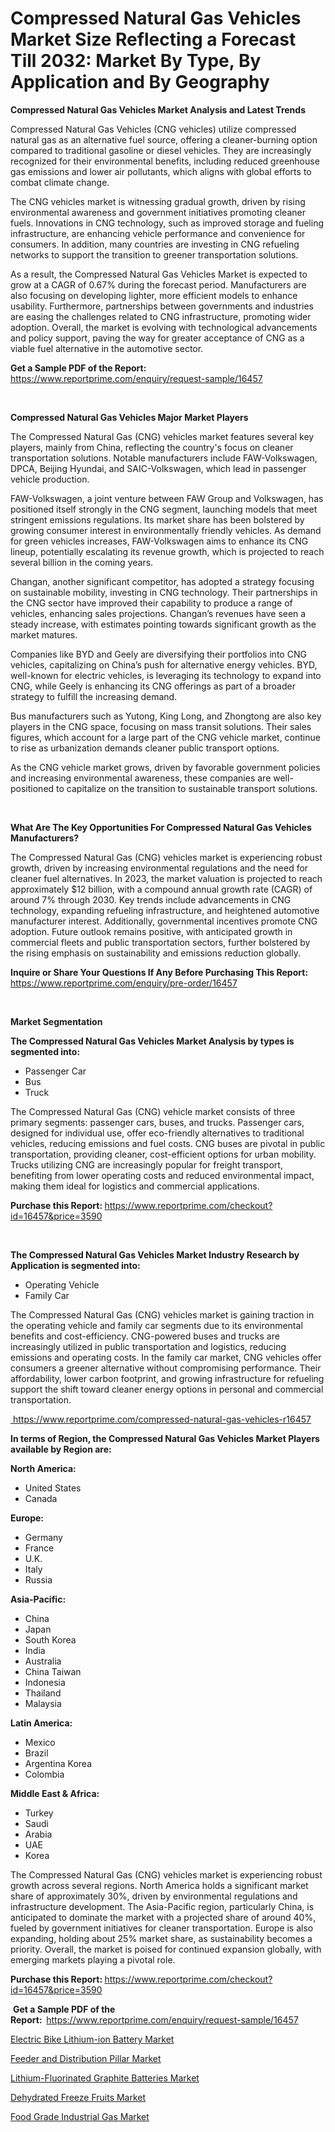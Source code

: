 <p><h1>Compressed Natural Gas Vehicles Market Size Reflecting a Forecast Till 2032: Market By Type, By Application and By Geography</h1></p><p><strong>Compressed Natural Gas Vehicles Market Analysis and Latest Trends</strong></p>
<p><p>Compressed Natural Gas Vehicles (CNG vehicles) utilize compressed natural gas as an alternative fuel source, offering a cleaner-burning option compared to traditional gasoline or diesel vehicles. They are increasingly recognized for their environmental benefits, including reduced greenhouse gas emissions and lower air pollutants, which aligns with global efforts to combat climate change.</p><p>The CNG vehicles market is witnessing gradual growth, driven by rising environmental awareness and government initiatives promoting cleaner fuels. Innovations in CNG technology, such as improved storage and fueling infrastructure, are enhancing vehicle performance and convenience for consumers. In addition, many countries are investing in CNG refueling networks to support the transition to greener transportation solutions.</p><p>As a result, the Compressed Natural Gas Vehicles Market is expected to grow at a CAGR of 0.67% during the forecast period. Manufacturers are also focusing on developing lighter, more efficient models to enhance usability. Furthermore, partnerships between governments and industries are easing the challenges related to CNG infrastructure, promoting wider adoption. Overall, the market is evolving with technological advancements and policy support, paving the way for greater acceptance of CNG as a viable fuel alternative in the automotive sector.</p></p>
<p><strong>Get a Sample PDF of the Report:&nbsp;</strong> <a href="https://www.reportprime.com/enquiry/request-sample/16457?utm_campaign=3094&utm_medium=2&utm_source=Github&utm_content=ia&utm_term=17032025&utm_id=compressed-natural-gas-vehicles">https://www.reportprime.com/enquiry/request-sample/16457</a></p>
<p>&nbsp;</p>
<p><strong>Compressed Natural Gas Vehicles Major Market Players</strong></p>
<p><p>The Compressed Natural Gas (CNG) vehicles market features several key players, mainly from China, reflecting the country's focus on cleaner transportation solutions. Notable manufacturers include FAW-Volkswagen, DPCA, Beijing Hyundai, and SAIC-Volkswagen, which lead in passenger vehicle production. </p><p>FAW-Volkswagen, a joint venture between FAW Group and Volkswagen, has positioned itself strongly in the CNG segment, launching models that meet stringent emissions regulations. Its market share has been bolstered by growing consumer interest in environmentally friendly vehicles. As demand for green vehicles increases, FAW-Volkswagen aims to enhance its CNG lineup, potentially escalating its revenue growth, which is projected to reach several billion in the coming years.</p><p>Changan, another significant competitor, has adopted a strategy focusing on sustainable mobility, investing in CNG technology. Their partnerships in the CNG sector have improved their capability to produce a range of vehicles, enhancing sales projections. Changan’s revenues have seen a steady increase, with estimates pointing towards significant growth as the market matures.</p><p>Companies like BYD and Geely are diversifying their portfolios into CNG vehicles, capitalizing on China’s push for alternative energy vehicles. BYD, well-known for electric vehicles, is leveraging its technology to expand into CNG, while Geely is enhancing its CNG offerings as part of a broader strategy to fulfill the increasing demand.</p><p>Bus manufacturers such as Yutong, King Long, and Zhongtong are also key players in the CNG space, focusing on mass transit solutions. Their sales figures, which account for a large part of the CNG vehicle market, continue to rise as urbanization demands cleaner public transport options.</p><p>As the CNG vehicle market grows, driven by favorable government policies and increasing environmental awareness, these companies are well-positioned to capitalize on the transition to sustainable transport solutions.</p></p>
<p>&nbsp;</p>
<p><strong>What Are The Key Opportunities For Compressed Natural Gas Vehicles Manufacturers?</strong></p>
<p><p>The Compressed Natural Gas (CNG) vehicles market is experiencing robust growth, driven by increasing environmental regulations and the need for cleaner fuel alternatives. In 2023, the market valuation is projected to reach approximately $12 billion, with a compound annual growth rate (CAGR) of around 7% through 2030. Key trends include advancements in CNG technology, expanding refueling infrastructure, and heightened automotive manufacturer interest. Additionally, governmental incentives promote CNG adoption. Future outlook remains positive, with anticipated growth in commercial fleets and public transportation sectors, further bolstered by the rising emphasis on sustainability and emissions reduction globally.</p></p>
<p><strong>Inquire or Share Your Questions If Any Before Purchasing This Report:</strong> <a href="https://www.reportprime.com/enquiry/pre-order/16457?utm_campaign=3094&utm_medium=2&utm_source=Github&utm_content=ia&utm_term=17032025&utm_id=compressed-natural-gas-vehicles">https://www.reportprime.com/enquiry/pre-order/16457</a></p>
<p>&nbsp;</p>
<p><strong>Market Segmentation</strong></p>
<p><strong>The Compressed Natural Gas Vehicles Market Analysis by types is segmented into:</strong></p>
<p><ul><li>Passenger Car</li><li>Bus</li><li>Truck</li></ul></p>
<p><p>The Compressed Natural Gas (CNG) vehicle market consists of three primary segments: passenger cars, buses, and trucks. Passenger cars, designed for individual use, offer eco-friendly alternatives to traditional vehicles, reducing emissions and fuel costs. CNG buses are pivotal in public transportation, providing cleaner, cost-efficient options for urban mobility. Trucks utilizing CNG are increasingly popular for freight transport, benefiting from lower operating costs and reduced environmental impact, making them ideal for logistics and commercial applications.</p></p>
<p><strong>Purchase this Report:&nbsp;</strong><a href="https://www.reportprime.com/checkout?id=16457&price=3590&utm_campaign=3094&utm_medium=2&utm_source=Github&utm_content=ia&utm_term=17032025&utm_id=compressed-natural-gas-vehicles">https://www.reportprime.com/checkout?id=16457&price=3590</a></p>
<p>&nbsp;</p>
<p><strong>The Compressed Natural Gas Vehicles Market Industry Research by Application is segmented into:</strong></p>
<p><ul><li>Operating Vehicle</li><li>Family Car</li></ul></p>
<p><p>The Compressed Natural Gas (CNG) vehicles market is gaining traction in the operating vehicle and family car segments due to its environmental benefits and cost-efficiency. CNG-powered buses and trucks are increasingly utilized in public transportation and logistics, reducing emissions and operating costs. In the family car market, CNG vehicles offer consumers a greener alternative without compromising performance. Their affordability, lower carbon footprint, and growing infrastructure for refueling support the shift toward cleaner energy options in personal and commercial transportation.</p></p>
<p><a href="https://www.reportprime.com/compressed-natural-gas-vehicles-r16457?utm_campaign=3094&utm_medium=2&utm_source=Github&utm_content=ia&utm_term=17032025&utm_id=compressed-natural-gas-vehicles">&nbsp;https://www.reportprime.com/compressed-natural-gas-vehicles-r16457</a></p>
<p><strong>In terms of Region, the Compressed Natural Gas Vehicles Market Players available by Region are:</strong></p>
<p>
    <p> <strong> North America: </strong>
        <ul>
            <li>United States</li>
            <li>Canada</li>
        </ul>
        </p> 
    <p> <strong> Europe: </strong>
        <ul>
            <li>Germany</li>
            <li>France</li>
            <li>U.K.</li>
            <li>Italy</li>
            <li>Russia</li>
        </ul>
        </p> 
    <p> <strong> Asia-Pacific: </strong>
        <ul>
            <li>China</li>
            <li>Japan</li>
            <li>South Korea</li>
            <li>India</li>
            <li>Australia</li>
            <li>China Taiwan</li>
            <li>Indonesia</li>
            <li>Thailand</li>
            <li>Malaysia</li>
        </ul>
        </p> 
    <p> <strong> Latin America: </strong>
        <ul>
            <li>Mexico</li>
            <li>Brazil</li>
            <li>Argentina Korea</li>
            <li>Colombia</li>
        </ul>
        </p> 
    <p> <strong> Middle East & Africa: </strong>
        <ul>
            <li>Turkey</li>
            <li>Saudi</li>
            <li>Arabia</li>
            <li>UAE</li>
            <li>Korea</li>
        </ul>
    </p>
    </p>
<p><p>The Compressed Natural Gas (CNG) vehicles market is experiencing robust growth across several regions. North America holds a significant market share of approximately 30%, driven by environmental regulations and infrastructure development. The Asia-Pacific region, particularly China, is anticipated to dominate the market with a projected share of around 40%, fueled by government initiatives for cleaner transportation. Europe is also expanding, holding about 25% market share, as sustainability becomes a priority. Overall, the market is poised for continued expansion globally, with emerging markets playing a pivotal role.</p></p>
<p><strong>Purchase this Report: </strong><a href="https://www.reportprime.com/checkout?id=16457&price=3590&utm_campaign=3094&utm_medium=2&utm_source=Github&utm_content=ia&utm_term=17032025&utm_id=compressed-natural-gas-vehicles">https://www.reportprime.com/checkout?id=16457&price=3590</a></p>
<p>&nbsp;<strong>Get a Sample PDF of the Report:&nbsp;&nbsp;</strong><a href="https://www.reportprime.com/enquiry/request-sample/16457?utm_campaign=3094&utm_medium=2&utm_source=Github&utm_content=ia&utm_term=17032025&utm_id=compressed-natural-gas-vehicles">https://www.reportprime.com/enquiry/request-sample/16457</a></p>
<p><strong></strong></p>
<p><p><a href="https://www.linkedin.com/pulse/forecasting-electric-bike-lithium-ion-battery-market-8m22f?utm_campaign=3094&utm_medium=2&utm_source=Github&utm_content=ia&utm_term=17032025&utm_id=compressed-natural-gas-vehicles">Electric Bike Lithium-ion Battery Market</a></p><p><a href="https://www.linkedin.com/pulse/feeder-distribution-pillar-market-forecast-2025-2032-anticipating-vmaie?utm_campaign=3094&utm_medium=2&utm_source=Github&utm_content=ia&utm_term=17032025&utm_id=compressed-natural-gas-vehicles">Feeder and Distribution Pillar Market</a></p><p><a href="https://www.linkedin.com/pulse/lithium-fluorinated-graphite-batteries-market-research-8jiyf?utm_campaign=3094&utm_medium=2&utm_source=Github&utm_content=ia&utm_term=17032025&utm_id=compressed-natural-gas-vehicles">Lithium-Fluorinated Graphite Batteries Market</a></p><p><a href="https://www.linkedin.com/pulse/in-depth-dehydrated-freeze-fruits-market-analysis-examining-8wk9e?utm_campaign=3094&utm_medium=2&utm_source=Github&utm_content=ia&utm_term=17032025&utm_id=compressed-natural-gas-vehicles">Dehydrated Freeze Fruits Market</a></p><p><a href="https://www.linkedin.com/pulse/detailed-food-grade-industrial-gas-market-study-148-cagr-zqp9e?utm_campaign=3094&utm_medium=2&utm_source=Github&utm_content=ia&utm_term=17032025&utm_id=compressed-natural-gas-vehicles">Food Grade Industrial Gas Market</a></p></p>